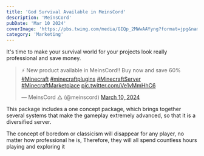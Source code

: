 ```yaml
---
title: 'God Survival Available in MeinsCord'
description: 'MeinsCord'
pubDate: 'Mar 10 2024'
coverImage: 'https://pbs.twimg.com/media/GIQp_2MWwAAYyng?format=jpg&name=large'
category: 'Marketing'
---
```


It's time to make your survival world for your projects look really professional and save money.

<blockquote class="twitter-tweet" data-theme="dark"><p lang="en" dir="ltr">⚡ New product available in MeinsCord!! Buy now and save 60% <a href="https://twitter.com/hashtag/Minecraft?src=hash&amp;ref_src=twsrc%5Etfw">#Minecraft</a> <a href="https://twitter.com/hashtag/minecraftplugins?src=hash&amp;ref_src=twsrc%5Etfw">#minecraftplugins</a> <a href="https://twitter.com/hashtag/MinecraftServer?src=hash&amp;ref_src=twsrc%5Etfw">#MinecraftServer</a> <a href="https://twitter.com/hashtag/MinecraftMarketplace?src=hash&amp;ref_src=twsrc%5Etfw">#MinecraftMarketplace</a> <a href="https://t.co/Ve1vMmHhC6">pic.twitter.com/Ve1vMmHhC6</a></p>&mdash; MeinsCord △ (@meinscord) <a href="https://twitter.com/meinscord/status/1766855281084965221?ref_src=twsrc%5Etfw">March 10, 2024</a></blockquote> <script async src="https://platform.twitter.com/widgets.js" charset="utf-8"></script>

This package includes a one concept package, which brings together several systems that make the gameplay extremely advanced, so that it is a diversified server.

The concept of boredom or classicism will disappear for any player, no matter how professional he is, Therefore, they will all spend countless hours playing and exploring it